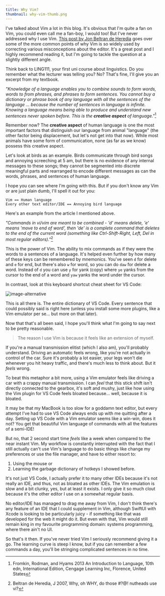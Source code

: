```yaml
---
title: Why Vim?
thumbnail: why-vim-thumb.png
---
```


I've talked about Vim a lot in this blog. It's obvious that I'm quite a fan on
Vim, you could even call me a fan-boy, I would too! But I've never
addressed why I use Vim. [This post by Jon Beltran de
Heredia](http://www.viemu.com/a-why-vi-vim.html) goes over some of the more
common points of why Vim is so widely used by correcting various
misconceptions about the editor. It's a great post and I highly recommend
reading it, but I'm going to tackle the question at a slightly different angle.

Think back to LING111, your first uni course about linguistics. Do you
remember what the lecturer was telling you? No? That's fine, I'll give you an
excerpt from my textbook.

*"Knowledge of a language enables you to combine sounds to form words, words to
from phrases, and phrases to form sentences. You cannot buy a dictionary or
phrase book of any language with all the sentences of the language ... because
the number of sentences in language is infinite. Knowing a language means
being able to produce and understand new sentences never spoken before. This
is the **creative aspect** of language."*[^1]

Remember now? The **creative aspect** of human language is one the most
important factors that distinguish our language from animal "language" (the
other factor being displacement, but let's not get into that now). While
most animals have some form of communication, none (as far as we know) possess
this creative aspect.

Let's look at birds as an example. Birds communicate through bird songs and
annoying screeching at 5 am, but there is no evidence of any internal messages
to these songs; they cannot be segmented into discrete meaningful parts and
rearranged to encode different messages as can the words, phrases, and
sentences of human language.

I hope you can see where I'm going with this. But if you don't know any Vim or
are just plain dumb, I'll spell it out for you:

```
Vim == Human language
Every other text editor/IDE == Annoying bird language
```

Here's an example from the article I mentioned above.

*"Commands in vi/vim are meant to be combined - 'd' means delete, 'e' means
'move to end of word', then 'de' is a complete command that deletes to the end
of the current word (something like Ctrl-Shift-Right, Left, Del in most
regular editors)."*[^2]

This is the power of Vim. The ability to mix commands as if they were the
words to a sentences of a language. It's helped even further by how many of
these keys can be remembered by mnemonics. You've seen `d` for delete and `e`
for end, but there's also `w` for word, so you can do `daw` for delete a word.
Instead of `d` you can use `y` for yank (copy) where `ye` yanks from the
cursor to the end of a word and `yaw` yanks the word under the cursor.

In contrast, look at this keyboard shortcut cheat sheet for VS Code:

![image-alternative](https://cdn.halcyonnouveau.xyz/blog/img/vscode-keys.png)

This is all there is. The entire dictionary of VS Code. Every sentence that
could possibly said is right here (unless you install some more plugins, like
a Vim emulator per se... but more on that later).

Now that that's all been said, I hope you'll think what I'm going to say
next to be pretty reasonable.

> The reason I use Vim is because it feels like an extension of myself.

If you're a manual transmission elitist (which I also am), you'll probably
understand. Driving an automatic feels wrong, like you're not actually in
control of the car. Sure it's probably a lot easier, your legs won't die
whenever you hit heavy traffic, and there's much less to think about. But it
*feels* wrong.

To beat this metaphor a bit more, using a Vim emulator feels like driving a
car with a crappy manual transmission. I can *feel* that this stick shift isn't
directly connected to the gearbox, it's soft and mushy, just like how using
the Vim plugin for VS Code feels bloated because... well, because it is
bloated.

It may be that my MacBook is too slow for a goddamn text editor, but every
attempt I've had to use VS Code always ends up with me quitting after a day.
Setting up VS Code with a Vim emulator seems like a win-win, does it not? You
get that beautiful Vim language of commands with all the features of a
semi-IDE!

But no, that 2 second start time *feels* like a week when compared to the near
instant Vim. My workflow is constantly interrupted with the fact that I still
actually can't use Vim's language to do basic things like change my
preferences or use the file manager, and have to either resort to:

1. Using the mouse or
2. Learning the garbage dictionary of hotkeys I showed before.

It's not just VS Code, I actually prefer it to many other IDEs because it's
not really an IDE, and thus, not as bloated as other IDEs. The Vim emulation
is slow and a bit clunky, yes, but at least it exists. I only give it so much
clout because it's the other editor I use on a somewhat regular basis.

No editor/IDE has managed to drag me away from Vim, I don't think there's any
feature of an IDE that I could supplement in Vim, although SwiftUI with Xcode
is looking to be particularly juicy - if something like that was developed for
the web it might do it. But even with that, Vim would still remain king in my
favourite programming domain: systems programming, where there ain't no UI.

So that's it then. If you've never tried Vim I seriously recommend giving it
a go. The learning curve is steep I know, but if you can remember a few
commands a day, you'll be stringing complicated sentences in no time.

[^1]: Fromkin, Rodman, and Hyams 2013 An Introduction to Language, 10th edn, International Edition, Cengage Learning Inc, Florence, United States

[^2]: Beltran de Heredia, J 2007, Why, oh WHY, do those #?@! nutheads use vi?
